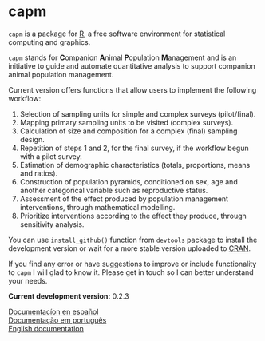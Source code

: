 capm
====

`capm` is a package for [R](http://www.r-project.org/), a free software environment for statistical computing and graphics. 


`capm` stands for **C**ompanion **A**nimal **P**opulation **M**anagement and is an initiative to guide and automate quantitative analysis to support companion animal population management.

Current version offers functions that allow users to implement the following workflow:

1. Selection of sampling units for simple and complex surveys (pilot/final).
2. Mapping primary sampling units to be visited (complex surveys).
3. Calculation of size and composition for a complex (final) sampling design.
4. Repetition of steps 1 and 2, for the final survey, if the workflow begun with a pilot survey.
5. Estimation of demographic characteristics (totals, proportions, means and ratios).
6. Construction of population pyramids, conditioned on sex, age and another categorical variable such as reproductive status.
7. Assessment of the effect produced by population management interventions, through mathematical modelling.
8. Prioritize interventions according to the effect they produce, through sensitivity analysis.

You can use `install_github()` function from `devtools` package to install the development version or wait for a more stable version uploaded to [CRAN](http://cran.r-project.org/).

If you find any error or have suggestions to improve or include functionality to `capm` I will glad to know it. Please get in touch so I can better understand your needs.

**Current development version:** 0.2.3

[Documentacíon en español](https://github.com/oswaldosantos/capm/wiki/1-ESPA%C3%91OL)  
[Documentação em português](https://github.com/oswaldosantos/capm/wiki/2-PORTUGU%C3%8AS)  
[English documentation](https://github.com/oswaldosantos/capm/wiki/3-ENGLISH) 
